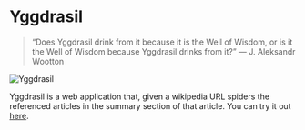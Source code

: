 # Yggdrasil


>“Does Yggdrasil drink from it because it is the Well of Wisdom, 
> or is it the Well of Wisdom because Yggdrasil drinks from it?” 
> ― J. Aleksandr Wootton

![Yggdrasil](https://user-images.githubusercontent.com/7142972/46536927-33273c80-c86d-11e8-8c14-4ae89ee83425.png?raw=true "Yggdrasil")

Yggdrasil is a web application that, given a wikipedia URL spiders the referenced articles in the summary section of that article.  You can try it out [here](https://wiki-tree.herokuapp.com).
